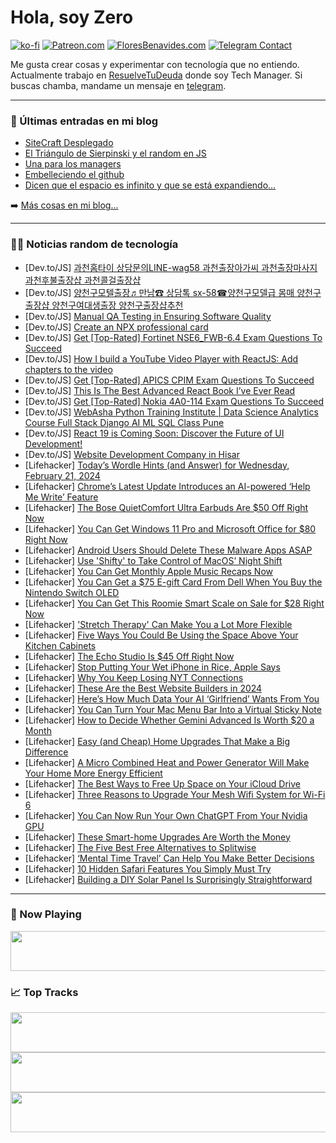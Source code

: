 # Hola, soy Zero

[![ko-fi](https://ko-fi.com/img/githubbutton_sm.svg)](https://ko-fi.com/J3J4N0LUK)
[![Patreon.com](https://img.shields.io/endpoint.svg?url=https%3A%2F%2Fshieldsio-patreon.vercel.app%2Fapi%3Fusername%3Dzerodragon%26type%3Dpatrons&style=for-the-badge)](https://patreon.com/zerodragon)
[![FloresBenavides.com](https://img.shields.io/website?down_message=oops&label=MiBlog&style=for-the-badge&up_message=online&url=https%3A%2F%2Ffloresbenavides.com)](https://floresbenavides.com)
[![Telegram Contact](https://img.shields.io/badge/escr%C3%ADbeme-ZeroDragon-%2326A5E4?style=for-the-badge&logo=telegram)](https://t.me/zerodragon)

Me gusta crear cosas y experimentar con tecnología que no entiendo.
Actualmente trabajo en [ResuelveTuDeuda](http://github.com/resuelve) donde soy Tech Manager.
Si buscas chamba, mandame un mensaje en [telegram](https://t.me/zerodragon).

---

### 📕 Últimas entradas en mi blog
<!-- BLOG-POST-LIST:START -->
- [SiteCraft Desplegado](https://floresbenavides.com/sitecraft-desplegado/)
- [El Triángulo de Sierpinski y el random en JS](https://floresbenavides.com/el-triangulo-de-sierpinski-y-el-random-en-js/)
- [Una para los managers](https://floresbenavides.com/una-para-los-managers/)
- [Embelleciendo el github](https://floresbenavides.com/embelleciendo-el-github/)
- [Dicen que el espacio es infinito y que se está expandiendo…](https://floresbenavides.com/dicen-que-el-espacio-es-infinito-y-que-se-esta-expandiendo/)
<!-- BLOG-POST-LIST:END -->

➡️ [Más cosas en mi blog...](https://floresbenavides.com)

---

### 👨‍💻 Noticias random de tecnología
<!-- TECH-POSTS:START -->
- [Dev.to/JS] [과천홈타이 상담문의LINE-wag58 과천출장아가씨 과천출장마사지 과천후불출장샵 과천콜걸출장샵](https://dev.to/feleji8065/gwaceonhomtai-sangdammunyiline-wag58-gwaceonculjangagassi-gwaceonculjangmasaji-gwaceonhubulculjangsyab-gwaceonkolgeolculjangsyab-1he8)
- [Dev.to/JS] [양천구모텔출장♬만남☎ 상담톡 sx-58☎양천구모델급 몸매 양천구출장샵 양천구여대생출장 양천구출장샵추천](https://dev.to/feleji8065/yangceongumotelculjangmannam-sangdamtog-sx-58yangceongumodelgeub-mommae-yangceonguculjangsyab-yangceonguyeodaesaengculjang-yangceonguculjangsyabcuceon-2alh)
- [Dev.to/JS] [Manual QA Testing in Ensuring Software Quality](https://dev.to/campusfin/manual-qa-testing-in-ensuring-software-quality-26l2)
- [Dev.to/JS] [Create an NPX professional card](https://dev.to/mariocsan/create-an-npx-professional-card-l9l)
- [Dev.to/JS] [Get [Top-Rated] Fortinet NSE6_FWB-6.4 Exam Questions To Succeed](https://dev.to/ameliajohn/get-top-rated-fortinet-nse6fwb-64-exam-questions-to-succeed-139b)
- [Dev.to/JS] [How I build a YouTube Video Player with ReactJS: Add chapters to the video](https://dev.to/keyurparalkar/how-i-build-a-youtube-video-player-with-reactjs-add-chapters-to-the-video-1nde)
- [Dev.to/JS] [Get [Top-Rated] APICS CPIM Exam Questions To Succeed](https://dev.to/ameliajohn/get-top-rated-apics-cpim-exam-questions-to-succeed-5dlp)
- [Dev.to/JS] [This Is The Best Advanced React Book I’ve Ever Read](https://dev.to/_ndeyefatoudiop/this-is-the-best-advanced-react-book-ive-ever-read-328i)
- [Dev.to/JS] [Get [Top-Rated] Nokia 4A0-114 Exam Questions To Succeed](https://dev.to/ameliajohn/get-top-rated-nokia-4a0-114-exam-questions-to-succeed-17bl)
- [Dev.to/JS] [WebAsha Python Training Institute | Data Science Analytics Course Full Stack Django AI ML SQL Class Pune](https://dev.to/webasha2024/webasha-python-training-institute-data-science-analytics-course-full-stack-django-ai-ml-sql-class-pune-5dhg)
- [Dev.to/JS] [React 19 is Coming Soon: Discover the Future of UI Development!](https://dev.to/gkhan205/react-19-is-coming-soon-discover-the-future-of-ui-development-5aoo)
- [Dev.to/JS] [Website Development Company in Hisar](https://dev.to/iamchiragtaneja/website-development-company-in-hisar-1dh7)
- [Lifehacker] [Today’s Wordle Hints &lpar;and Answer&rpar; for Wednesday, February 21, 2024](https://lifehacker.com/entertainment/wordle-hint-answer-today)
- [Lifehacker] [Chrome’s Latest Update Introduces an AI-powered ‘Help Me Write’ Feature](https://lifehacker.com/tech/chrome-update-122)
- [Lifehacker] [The Bose QuietComfort Ultra Earbuds Are $50 Off Right Now](https://lifehacker.com/tech/bose-quietcomfort-ultra-sale)
- [Lifehacker] [You Can Get Windows 11 Pro and Microsoft Office for $80 Right Now](https://lifehacker.com/tech/windows-11-pro-microsoft-office-sale)
- [Lifehacker] [Android Users Should Delete These Malware Apps ASAP](https://lifehacker.com/tech/delete-these-android-malware-apps-asap)
- [Lifehacker] [Use &#39;Shifty&#39; to Take Control of MacOS’ Night Shift](https://lifehacker.com/tech/take-control-of-macos-night-shift-with-shifty)
- [Lifehacker] [You Can Get Monthly Apple Music Recaps Now](https://lifehacker.com/tech/you-can-get-monthly-apple-music-recaps-now)
- [Lifehacker] [You Can Get a $75 E-gift Card From Dell When You Buy the Nintendo Switch OLED](https://lifehacker.com/entertainment/best-nintendo-switch-oled-deal)
- [Lifehacker] [You Can Get This Roomie Smart Scale on Sale for $28 Right Now](https://lifehacker.com/health/roomie-smart-body-scale-sale)
- [Lifehacker] [&#39;Stretch Therapy&#39; Can Make You a Lot More Flexible](https://lifehacker.com/health/get-more-flexible-with-stretch-therapy)
- [Lifehacker] [Five Ways You Could Be Using the Space Above Your Kitchen Cabinets](https://lifehacker.com/home/best-ways-to-use-the-space-above-your-kitchen-cabinets)
- [Lifehacker] [The Echo Studio Is $45 Off Right Now](https://lifehacker.com/tech/amazon-echo-studio-deal)
- [Lifehacker] [Stop Putting Your Wet iPhone in Rice, Apple Says](https://lifehacker.com/tech/do-not-put-a-wet-iphone-in-rice)
- [Lifehacker] [Why You Keep Losing NYT Connections](https://lifehacker.com/entertainment/how-to-win-nyt-connections)
- [Lifehacker] [These Are the Best Website Builders in 2024](https://lifehacker.com/tech/best-website-builders)
- [Lifehacker] [Here’s How Much Data Your AI ‘Girlfriend’ Wants From You](https://lifehacker.com/tech/here-is-how-much-data-your-ai-girlfriend-wants-from-you)
- [Lifehacker] [You Can Turn Your Mac Menu Bar Into a Virtual Sticky Note](https://lifehacker.com/tech/one-thing-app-turns-your-macs-menu-bar-into-sticky-note)
- [Lifehacker] [How to Decide Whether Gemini Advanced Is Worth $20 a Month](https://lifehacker.com/tech/google-gemini-advanced-review)
- [Lifehacker] [Easy &lpar;and Cheap&rpar; Home Upgrades That Make a Big Difference](https://lifehacker.com/home/cheap-home-upgrades-that-make-a-difference)
- [Lifehacker] [A Micro Combined Heat and Power Generator Will Make Your Home More Energy Efficient](https://lifehacker.com/home/mini-combined-heat-and-power-generator-makes-your-home-more-energy-efficient)
- [Lifehacker] [The Best Ways to Free Up Space on Your iCloud Drive](https://lifehacker.com/tech/how-to-free-up-space-on-icloud-drive)
- [Lifehacker] [Three Reasons to Upgrade Your Mesh Wifi System for Wi-Fi 6](https://lifehacker.com/tech/upgrade-your-mesh-wi-fi-system-for-wifi-6)
- [Lifehacker] [You Can Now Run Your Own ChatGPT From Your Nvidia GPU](https://lifehacker.com/tech/run-local-ai-llm-from-nvidia-gpu)
- [Lifehacker] [These Smart-home Upgrades Are Worth the Money](https://lifehacker.com/tech/smart-home-upgrades-worth-the-money)
- [Lifehacker] [The Five Best Free Alternatives to Splitwise](https://lifehacker.com/tech/best-free-splitwise-alternatives)
- [Lifehacker] [‘Mental Time Travel’ Can Help You Make Better Decisions](https://lifehacker.com/health/mental-time-travel-to-make-better-decisions)
- [Lifehacker] [10 Hidden Safari Features You Simply Must Try](https://lifehacker.com/tech/best-hidden-safari-features)
- [Lifehacker] [Building a DIY Solar Panel Is Surprisingly Straightforward](https://lifehacker.com/home/how-to-build-a-diy-solar-panel)<!-- TECH-POSTS:END -->

---

### 🎵 Now Playing
<a href="https://spotify-now-playing-dun.vercel.app/now-playing?open"><img src="https://spotify-now-playing-dun.vercel.app/now-playing" width="540" height="64"></a>

### 📈 Top Tracks
<a href="https://spotify-now-playing-dun.vercel.app/top-tracks?i=1&open"><img src="https://spotify-now-playing-dun.vercel.app/top-tracks?i=1" width="540" height="64"></a>
<a href="https://spotify-now-playing-dun.vercel.app/top-tracks?i=2&open"><img src="https://spotify-now-playing-dun.vercel.app/top-tracks?i=2" width="540" height="64"></a>
<a href="https://spotify-now-playing-dun.vercel.app/top-tracks?i=3&open"><img src="https://spotify-now-playing-dun.vercel.app/top-tracks?i=3" width="540" height="64"></a>
